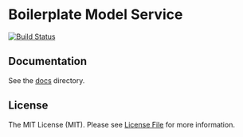 # Boilerplate Model Service

[![Build Status](https://img.shields.io/travis/deshboard/boilerplate-model-service.svg?style=flat-square)](https://travis-ci.org/deshboard/boilerplate-model-service)


## Documentation

See the [docs](docs/) directory.


## License

The MIT License (MIT). Please see [License File](LICENSE) for more information.
